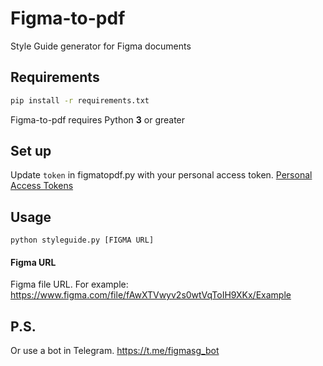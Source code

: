 # Figma-to-pdf
Style Guide generator for Figma documents

## Requirements
```bash
pip install -r requirements.txt
```
Figma-to-pdf requires Python **3** or greater

## Set up

Update `token` in figmatopdf.py with your personal access token. [Personal Access Tokens](https://www.figma.com/developers/docs#auth-dev-token) 




## Usage
```
python styleguide.py [FIGMA URL]
```

#### Figma URL
Figma file URL. For example: https://www.figma.com/file/fAwXTVwyv2s0wtVqToIH9XKx/Example


## P.S.
Or use a bot in Telegram. https://t.me/figmasg_bot
